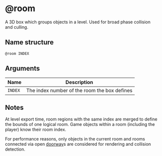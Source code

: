 # @room

A 3D box which groups objects in a level. Used for broad phase collision and
culling.

## Name structure

```
@room INDEX
```

## Arguments

| Name    | Description                                  |
| ------- | -------------------------------------------- |
| `INDEX` | The index number of the room the box defines |

## Notes

At level export time, room regions with the same index are merged to define the
bounds of one logical room. Game objects within a room (including the player)
know their room index.

For performance reasons, only objects in the current room and rooms connected
via open [doorway](./doorway.md)s are considered for rendering and collision
detection.
